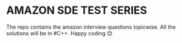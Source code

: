# AMAZON SDE TEST SERIES
 The repo contains the amazon interview questions topicwise. 
 All the solutions will be in #C++. 
 Happy coding 😊
